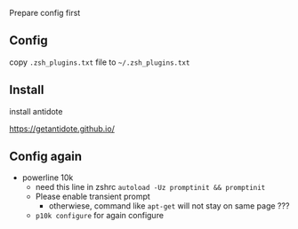 
Prepare config first

## Config

copy `.zsh_plugins.txt` file to `~/.zsh_plugins.txt`


## Install
install antidote

https://getantidote.github.io/


## Config again

* powerline 10k
  * need this line in zshrc `autoload -Uz promptinit && promptinit`
  * Please enable transient prompt
      * otherwiese, command like `apt-get` will not stay on same page ???
  * `p10k configure` for again configure

